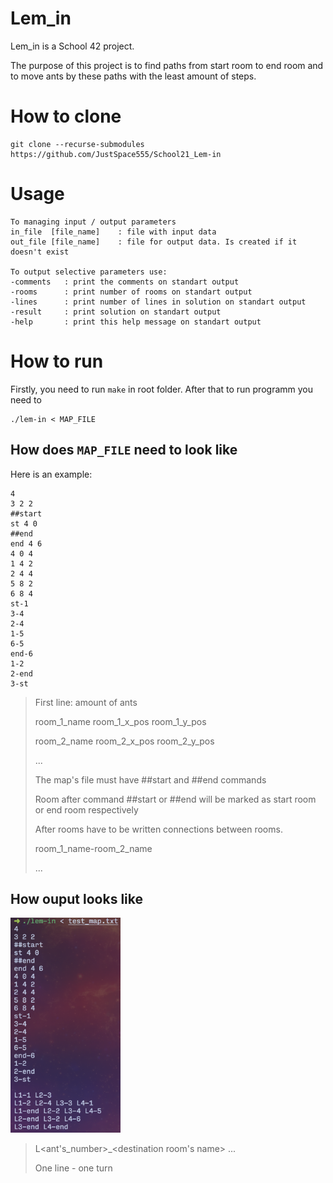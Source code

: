 # Lem_in
Lem_in is a School 42 project.

The purpose of this project is to find paths from start room to end room and to move ants by these paths with the least amount of steps.
# How to clone
	git clone --recurse-submodules https://github.com/JustSpace555/School21_Lem-in

# Usage
	To managing input / output parameters
	in_file  [file_name]	: file with input data
	out_file [file_name]	: file for output data. Is сreated if it doesn't exist

	To output selective parameters use:
	-comments	: print the comments on standart output
	-rooms		: print number of rooms on standart output
	-lines		: print number of lines in solution on standart output
	-result		: print solution on standart output
	-help		: print this help message on standart output

# How to run
Firstly, you need to run `make` in root folder.
After that to run programm you need to

	./lem-in < MAP_FILE

## How does `MAP_FILE` need to look like
Here is an example:
```
4
3 2 2
##start
st 4 0
##end
end 4 6
4 0 4
1 4 2
2 4 4
5 8 2
6 8 4
st-1
3-4
2-4
1-5
6-5
end-6
1-2
2-end
3-st
```
> First line: amount of ants
>
> room_1_name room_1_x_pos room_1_y_pos
>
> room_2_name room_2_x_pos room_2_y_pos
>
> ...
>
> The map's file must have ##start and ##end commands
>
> Room after command ##start or ##end will be marked as start room or end room respectively
>
> After rooms have to be written connections between rooms.
>
> room_1_name-room_2_name
>
> ...

## How ouput looks like
<img src="https://github.com/JustSpace555/School21_Lem-in/blob/master/Readme_files/demo.png" width=35%>

> L<ant's_number>_<destination room's name> ...
>
> One line - one turn




